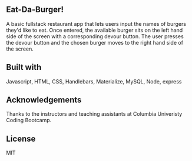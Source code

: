 ## Eat-Da-Burger! 

A basic fullstack restaurant app that lets users input the names of burgers they'd like to eat. Once entered, the available burger sits on the left hand side of the screen with a corresponding devour button. The user presses the devour button and the chosen burger moves to the right hand side of the screen.

## Built with

Javascript, HTML, CSS, Handlebars, Materialize, MySQL, Node, express

## Acknowledgements
Thanks to the instructors and teaching assistants at Columbia Univeristy Coding Bootcamp.

## License
MIT




